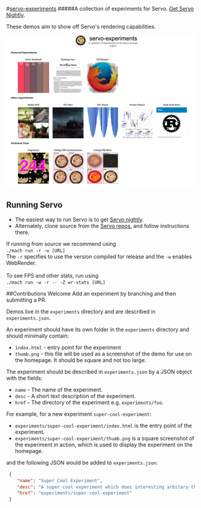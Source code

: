 #[servo-experiments](https://mozdevs.github.io/servo-experiments)
#####A collection of experiments for Servo.  [Get Servo Nightly](https://servo-builds.s3.amazonaws.com/index.html).

These demos aim to show off Servo's rendering capabilities.

<img src="images/indexScreenshot.png" />

## Running Servo
* The easiest way to run Servo is to get [Servo nightly](http://download.servo.org).
* Alternately, clone source from the [Servo repos.](https://github.com/servo/servo) and follow instructions there.

If running from source we recommend using <br />
`./mach run -r -w [URL]` <br />
The `-r` specifies to use the version compiled for release and the `-w` enables WebRender.
<br /><br />
To see FPS and other stats, run using <br />
`./mach run -w -r -- -Z wr-stats [URL]`


##Contributions Welcome
Add an experiment by branching and then submitting a PR. 


Demos live in the `experiments` directory and are described in `experiments.json`.

An experiment should have its own folder in the `experiments` directory and should minimally contain:
* `index.html` - entry point for the experiment
* `thumb.png` - this file will be used as a screenshot of the demo for use on the homepage.  It should be square and not too large.

The experiment should be described in `experiments.json` by a JSON object with the fields:
* `name` - The name of the experiment.
* `desc` - A short text description of the experiment.
* `href` - The directory of the experiment e.g. `experiments/foo`.
 
For example, for a new experiment `super-cool-experiment`:
* `experiments/super-cool-experiment/index.html` is the entry point of the experiment.
* `experiments/super-cool-experiment/thumb.png` is a square screenshot of the experiment in action, which is used to display the experiment on the homepage.

and the following JSON would be added to `experiments.json`:
 ```JSON
  {
     "name": "Super Cool Experiment",
     "desc": "A super cool experiment which does interesting arbitary things.",
     "href": "experiments/super-cool-experiment"
  }
  ```

